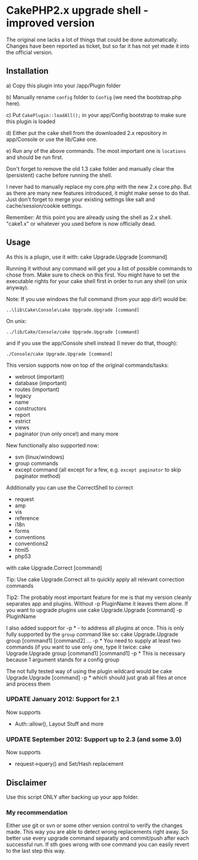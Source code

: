 # CakePHP2.x upgrade shell - improved version

The original one lacks a lot of things that could be done automatically.
Changes have been reported as ticket, but so far it has not yet made it into the official version.

## Installation

a) Copy this plugin into your /app/Plugin folder

b) Manually rename `config` folder to `Config` (we need the bootstrap.php here).

c) Put `CakePlugin::loadAll();` in your app/Config bootstrap to make sure this plugin is loaded

d) Either put the cake shell from the downloaded 2.x repository in app/Console or use the lib/Cake one.

e) Run any of the above commands. The most important one is `locations` and should be run first.

Don't forget to remove the old 1.3 cake folder and manually clear the (persistent) cache before running the shell.

I never had to manually replace my core.php with the new 2.x core.php. But as there are many new features introduced, it might make sense to do that.
Just don't forget to merge your existing settings like salt and cache/session/cookie settings.

Remember: At this point you are already using the shell as 2.x shell. "cake1.x" or whatever you used before is now officially dead.

## Usage

As this is a plugin, use it with:
    cake Upgrade.Upgrade [command]

Running it without any command will get you a list of possible commands to chose from. Make sure to check on this first.
You might have to set the executable rights for your cake shell first in order to run any shell (on unix anyway).

Note: If you use windows the full command (from your app dir!) would be:

    ..\lib\Cake\Console\cake Upgrade.Upgrade [command]

On unix:

	../lib/Cake/Console/cake Upgrade.Upgrade [command]

and if you use the app/Console shell instead (I never do that, though):

    ./Console/cake Upgrade.Upgrade [command]

This version supports now on top of the original commands/tasks:
- webroot (important)
- database (important)
- routes (important)
- legacy
- name
- constructors
- report
- estrict
- views
- paginator (run only once!)
and many more

New functionally also supported now:
- svn (linux/windows)
- group commands
- except command (all except for a few, e.g. `except paginator` to skip paginator method)

Additionally you can use the CorrectShell to correct
- request
- amp
- vis
- reference
- i18n
- forms
- conventions
- conventions2
- html5
- php53

with
    cake Upgrade.Correct [command]

Tip: Use
    cake Upgrade.Correct all
to quickly apply all relevant correction commands

Tip2: The probably most important feature for me is that my version cleanly separates
app and plugins. Without -p PluginName it leaves them alone.
If you want to upgrade plugins use
    cake Upgrade.Upgrade [command] -p PluginName

I also added support for -p * - to address all plugins at once.
This is only fully supported by the `group` command like so:
    cake Upgrade.Upgrade group [command1] [command2] ... -p *
You need to supply at least two commands (if you want to use only one, type it twice:
	  cake Upgrade.Upgrade group [command1] [command1] -p *
This is necessary because 1 argument stands for a config group

The not fully tested way of using the plugin wildcard would be
    cake Upgrade.Upgrade [command] -p *
which should just grab all files at once and process them

### UPDATE January 2012: Support for 2.1
Now supports
- Auth::allow(), Layout Stuff and more

### UPDATE September 2012: Support up to 2.3 (and some 3.0)
Now supports
- request->query() and Set/Hash replacement


## Disclaimer

Use this script ONLY after backing up your app folder.

### My recommendation
Either use git or svn or some other version control to verify the changes made.
This way you are able to detect wrong replacements right away. So better use every upgrade command separatly and commit/push after each successful run.
If sth goes wrong with one command you can easily revert to the last step this way.